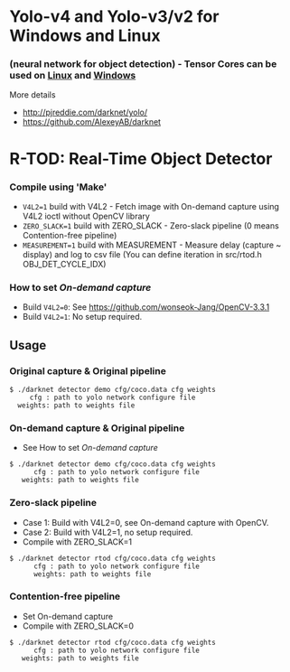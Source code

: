 # Yolo-v4 and Yolo-v3/v2 for Windows and Linux
### (neural network for object detection) - Tensor Cores can be used on [Linux](https://github.com/AlexeyAB/darknet#how-to-compile-on-linux) and [Windows](https://github.com/AlexeyAB/darknet#how-to-compile-on-windows-using-cmake-gui)

More details
* http://pjreddie.com/darknet/yolo/
* https://github.com/AlexeyAB/darknet

# R-TOD: Real-Time Object Detector

### Compile using 'Make' ###
* `V4L2=1` build with V4L2 - Fetch image with On-demand capture using V4L2 ioctl without OpenCV library
* `ZERO_SLACK=1` build with ZERO_SLACK - Zero-slack pipeline (0 means Contention-free pipeline)
* `MEASUREMENT=1` build with MEASUREMENT - Measure delay (capture ~ display) and log to csv file (You can define iteration in src/rtod.h OBJ_DET_CYCLE_IDX)

### How to set _On-demand capture_
* Build `V4L2=0`: See https://github.com/wonseok-Jang/OpenCV-3.3.1
* Build `V4L2=1`: No setup required.

## Usage ###

### Original capture & Original pipeline
```
$ ./darknet detector demo cfg/coco.data cfg weights 
     cfg : path to yolo network configure file
  weights: path to weights file
```
### On-demand capture & Original pipeline
* See How to set _On-demand capture_
```
$ ./darknet detector demo cfg/coco.data cfg weights
      cfg : path to yolo network configure file
   weights: path to weights file
```
### Zero-slack pipeline
* Case 1: Build with V4L2=0, see On-demand capture with OpenCV.
* Case 2: Build with V4L2=1, no setup required.
* Compile with ZERO_SLACK=1
```
$ ./darknet detector rtod cfg/coco.data cfg weights
      cfg : path to yolo network configure file
      weights: path to weights file
```
### Contention-free pipeline
* Set On-demand capture
* Compile with ZERO_SLACK=0
```
$ ./darknet detector rtod cfg/coco.data cfg weights
      cfg : path to yolo network configure file
   weights: path to weights file
```
